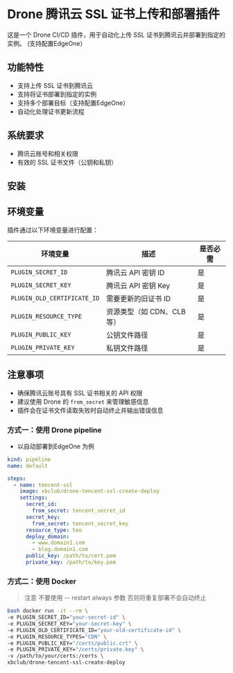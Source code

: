 # Drone 腾讯云 SSL 证书上传和部署插件

这是一个 Drone CI/CD 插件，用于自动化上传 SSL 证书到腾讯云并部署到指定的实例。 (支持配置EdgeOne）

## 功能特性

- 支持上传 SSL 证书到腾讯云
- 支持将证书部署到指定的实例
- 支持多个部署目标（支持配置EdgeOne）
- 自动化处理证书更新流程

## 系统要求

- 腾讯云账号和相关权限
- 有效的 SSL 证书文件（公钥和私钥）

## 安装

## 环境变量

插件通过以下环境变量进行配置：

| 环境变量 | 描述 | 是否必需 |
|---------|------|----------|
| `PLUGIN_SECRET_ID` | 腾讯云 API 密钥 ID | 是 |
| `PLUGIN_SECRET_KEY` | 腾讯云 API 密钥 Key | 是 |
| `PLUGIN_OLD_CERTIFICATE_ID` | 需要更新的旧证书 ID | 是 |
| `PLUGIN_RESOURCE_TYPE` | 资源类型（如 CDN、CLB 等） | 是 |
| `PLUGIN_PUBLIC_KEY` | 公钥文件路径 | 是 |
| `PLUGIN_PRIVATE_KEY` | 私钥文件路径 | 是 |

## 注意事项

- 确保腾讯云账号具有 SSL 证书相关的 API 权限
- 建议使用 Drone 的 `from_secret` 来管理敏感信息
- 插件会在证书文件读取失败时自动终止并输出错误信息

### 方式一：使用 Drone pipeline
* 以自动部署到EdgeOne 为例
```yaml
kind: pipeline
name: default

steps:
  - name: tencent-ssl
    image: xbclub/drone-tencent-ssl-create-deploy
    settings:
      secret_id:
        from_secret: tencent_secret_id
      secret_key:
        from_secret: tencent_secret_key
      resource_type: teo
      deploy_domain:
        - www.domain1.com
        - blog.domain1.com
      public_key: /path/to/cert.pem
      private_key: /path/to/key.pem
```

### 方式二：使用 Docker
> 注意 不要使用 -- restart always 参数 否则将重复部署不会自动终止
```bash
bash docker run -it --rm \
-e PLUGIN_SECRET_ID="your-secret-id" \
-e PLUGIN_SECRET_KEY="your-secret-key" \
-e PLUGIN_OLD_CERTIFICATE_ID="your-old-certificate-id" \
-e PLUGIN_RESOURCE_TYPES="CDN" \
-e PLUGIN_PUBLIC_KEY="/certs/public.crt" \
-e PLUGIN_PRIVATE_KEY="/certs/private.key" \
-v /path/to/your/certs:/certs \
xbclub/drone-tencent-ssl-create-deploy
```

